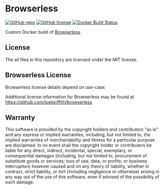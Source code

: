 # Browserless

[![GitHub repo](https://img.shields.io/badge/github-repo-blue.svg)](https://github.com/meltwater/docker-browserless)
[![GitHub license](https://img.shields.io/github/license/meltwater/docker-browserless.svg)](./LICENSE.txt)
[![Docker Build Status](https://img.shields.io/docker/build/meltwater/browserless.svg)](https://hub.docker.com/r/meltwater/browserless/)

Custom Docker build of [Browserless].

[Browserless]: https://www.browserless.io/

## License

The all files in this repository are licensed under the MIT license.

## Browserless License

Browserless license details depend on use-case.

Additional license information for Browserless may be found at
https://github.com/joelgriffith/browserless.

## Warranty

This software is provided by the copyright holders and contributors "as is" and
any express or implied warranties, including, but not limited to, the implied
warranties of merchantability and fitness for a particular purpose are
disclaimed. In no event shall the copyright holder or contributors be liable for
any direct, indirect, incidental, special, exemplary, or consequential damages
(including, but not limited to, procurement of substitute goods or services;
loss of use, data, or profits; or business interruption) however caused and on
any theory of liability, whether in contract, strict liability, or tort
(including negligence or otherwise) arising in any way out of the use of this
software, even if advised of the possibility of such damage.
